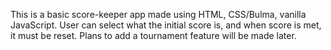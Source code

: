 This is a basic score-keeper app made using HTML, CSS/Bulma, vanilla JavaScript.
User can select what the initial score is, and when score is met, it must be reset.
Plans to add a tournament feature will be made later.
